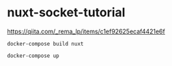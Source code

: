 # nuxt-socket-tutorial

https://qiita.com/_rema_lp/items/c1ef92625ecaf4421e6f

```
docker-compose build nuxt

docker-compose up
```
